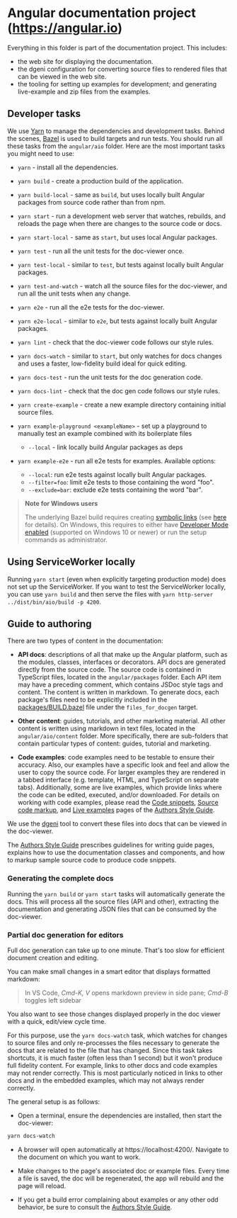 # Angular documentation project (https://angular.io)

Everything in this folder is part of the documentation project. This includes:

* the web site for displaying the documentation.
* the dgeni configuration for converting source files to rendered files that can be viewed in the web site.
* the tooling for setting up examples for development; and generating live-example and zip files from the examples.

<a name="developer-tasks"></a>
## Developer tasks

We use [Yarn](https://yarnpkg.com) to manage the dependencies and development tasks. Behind the scenes, [Bazel](https://bazel.build/) is used to build targets and run tests.
You should run all these tasks from the `angular/aio` folder.
Here are the most important tasks you might need to use:

* `yarn` - install all the dependencies.
* `yarn build` - create a production build of the application.
* `yarn build-local` - same as `build`, but uses locally built Angular packages from source code rather than from npm.
* `yarn start` - run a development web server that watches, rebuilds, and reloads the page when there are changes to the source code or docs.
* `yarn start-local` - same as `start`, but uses local Angular packages.
* `yarn test` - run all the unit tests for the doc-viewer once.
* `yarn test-local` - similar to `test`, but tests against locally built Angular packages.
* `yarn test-and-watch` - watch all the source files for the doc-viewer, and run all the unit tests when any change.
* `yarn e2e` - run all the e2e tests for the doc-viewer.
* `yarn e2e-local` - similar to `e2e`, but tests against locally built Angular packages.
* `yarn lint` - check that the doc-viewer code follows our style rules.

* `yarn docs-watch` - similar to `start`, but only watches for docs changes and uses a faster, low-fidelity build ideal for quick editing.
* `yarn docs-test` - run the unit tests for the doc generation code.
* `yarn docs-lint` - check that the doc gen code follows our style rules.

* `yarn create-example` - create a new example directory containing initial source files.
* `yarn example-playground <exampleName>` - set up a playground to manually test an example combined with its boilerplate files
  - `--local` - link locally build Angular packages as deps

* `yarn example-e2e` - run all e2e tests for examples. Available options:
  - `--local`: run e2e tests against locally built Angular packages.
  - `--filter=foo`: limit e2e tests to those containing the word "foo".
  - `--exclude=bar`: exclude e2e tests containing the word "bar".

> **Note for Windows users**
>
> The underlying Bazel build requires creating [symbolic links](https://en.wikipedia.org/wiki/Symbolic_link) (see [here](./tools/examples/README.md#symlinked-node_modules) for details). On Windows, this requires to either have [Developer Mode enabled](https://blogs.windows.com/windowsdeveloper/2016/12/02/symlinks-windows-10) (supported on Windows 10 or newer) or run the setup commands as administrator.

## Using ServiceWorker locally

Running `yarn start` (even when explicitly targeting production mode) does not set up the
ServiceWorker. If you want to test the ServiceWorker locally, you can use `yarn build` and then
serve the files with `yarn http-server ../dist/bin/aio/build -p 4200`.


## Guide to authoring

There are two types of content in the documentation:

* **API docs**: descriptions of all that make up the Angular platform, such as the modules, classes, interfaces or decorators.
API docs are generated directly from the source code.
The source code is contained in TypeScript files, located in the `angular/packages` folder.
Each API item may have a preceding comment, which contains JSDoc style tags and content.
The content is written in markdown. To generate docs, each package's files need to be explicitly included in the [packages/BUILD.bazel](../packages/BUILD.bazel) file under the `files_for_docgen` target.

* **Other content**: guides, tutorials, and other marketing material.
All other content is written using markdown in text files, located in the `angular/aio/content` folder.
More specifically, there are sub-folders that contain particular types of content: guides, tutorial and marketing.

* **Code examples**: code examples need to be testable to ensure their accuracy.
Also, our examples have a specific look and feel and allow the user to copy the source code. For larger
examples they are rendered in a tabbed interface (e.g. template, HTML, and TypeScript on separate
tabs). Additionally, some are live examples, which provide links where the code can be edited, executed, and/or downloaded. For details on working with code examples, please read the [Code snippets](https://angular.io/guide/docs-style-guide#code-snippets), [Source code markup](https://angular.io/guide/docs-style-guide#source-code-markup), and [Live examples](https://angular.io/guide/docs-style-guide#live-examples) pages of the [Authors Style Guide](https://angular.io/guide/docs-style-guide).

We use the [dgeni](https://github.com/angular/dgeni) tool to convert these files into docs that can be viewed in the doc-viewer.

The [Authors Style Guide](https://angular.io/guide/docs-style-guide) prescribes guidelines for
writing guide pages, explains how to use the documentation classes and components, and how to markup sample source code to produce code snippets.

### Generating the complete docs

Running the `yarn build` or `yarn start` tasks will automatically generate the docs. This will process all the source files (API and other),
extracting the documentation and generating JSON files that can be consumed by the doc-viewer.

### Partial doc generation for editors

Full doc generation can take up to one minute. That's too slow for efficient document creation and editing.

You can make small changes in a smart editor that displays formatted markdown:
>In VS Code, _Cmd-K, V_ opens markdown preview in side pane; _Cmd-B_ toggles left sidebar

You also want to see those changes displayed properly in the doc viewer
with a quick, edit/view cycle time.

For this purpose, use the `yarn docs-watch` task, which watches for changes to source files and only
re-processes the files necessary to generate the docs that are related to the file that has changed.
Since this task takes shortcuts, it is much faster (often less than 1 second) but it won't produce full
fidelity content. For example, links to other docs and code examples may not render correctly. This is
most particularly noticed in links to other docs and in the embedded examples, which may not always render
correctly.

The general setup is as follows:

* Open a terminal, ensure the dependencies are installed, then start the doc-viewer:

```bash
yarn docs-watch
```

* A browser will open automatically at https://localhost:4200/. Navigate to the document on which you want to work.

* Make changes to the page's associated doc or example files. Every time a file is saved, the doc will
be regenerated, the app will rebuild and the page will reload.

* If you get a build error complaining about examples or any other odd behavior, be sure to consult
the [Authors Style Guide](https://angular.io/guide/docs-style-guide).
